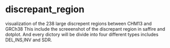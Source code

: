 # discrepant_region
visualization of the 238 large discrepent regions between CHM13 and GRCh38
This include the screeenshot of the discrepant region in saffire and dotplot. And every dictory will be divide into four different types includes DEL,INS,INV and SDR.
